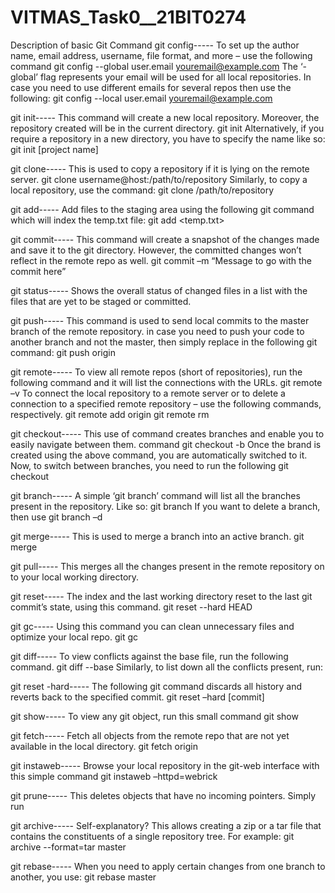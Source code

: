 # VITMAS_Task0__21BIT0274
Description of basic Git Command
git config----- To set up the author name, email address, username, file format, and more – use the following command git config --global user.email youremail@example.com The ‘-global’ flag represents your email will be used for all local repositories. In case you need to use different emails for several repos then use the following: git config --local user.email youremail@example.com

git init----- This command will create a new local repository. Moreover, the repository created will be in the current directory. git init Alternatively, if you require a repository in a new directory, you have to specify the name like so: git init [project name]

git clone----- This is used to copy a repository if it is lying on the remote server. git clone username@host:/path/to/repository Similarly, to copy a local repository, use the command: git clone /path/to/repository

git add----- Add files to the staging area using the following git command which will index the temp.txt file: git add <temp.txt>

git commit----- This command will create a snapshot of the changes made and save it to the git directory. However, the committed changes won’t reflect in the remote repo as well. git commit –m “Message to go with the commit here”

git status----- Shows the overall status of changed files in a list with the files that are yet to be staged or committed.

git push----- This command is used to send local commits to the master branch of the remote repository. in case you need to push your code to another branch and not the master, then simply replace in the following git command: git push origin

git remote----- To view all remote repos (short of repositories), run the following command and it will list the connections with the URLs. git remote –v To connect the local repository to a remote server or to delete a connection to a specified remote repository – use the following commands, respectively. git remote add origin git remote rm

git checkout----- This use of command creates branches and enable you to easily navigate between them. command git checkout -b Once the brand is created using the above command, you are automatically switched to it. Now, to switch between branches, you need to run the following git checkout

git branch----- A simple ‘git branch’ command will list all the branches present in the repository. Like so: git branch If you want to delete a branch, then use git branch –d

git merge----- This is used to merge a branch into an active branch. git merge

git pull----- This merges all the changes present in the remote repository on to your local working directory.

git reset----- The index and the last working directory reset to the last git commit’s state, using this command. git reset --hard HEAD

git gc----- Using this command you can clean unnecessary files and optimize your local repo. git gc

git diff----- To view conflicts against the base file, run the following command. git diff --base Similarly, to list down all the conflicts present, run:

git reset -hard----- The following git command discards all history and reverts back to the specified commit. git reset –hard [commit]

git show----- To view any git object, run this small command git show

git fetch----- Fetch all objects from the remote repo that are not yet available in the local directory. git fetch origin

git instaweb----- Browse your local repository in the git-web interface with this simple command git instaweb –httpd=webrick

git prune----- This deletes objects that have no incoming pointers. Simply run

git archive----- Self-explanatory? This allows creating a zip or a tar file that contains the constituents of a single repository tree. For example: git archive --format=tar master

git rebase----- When you need to apply certain changes from one branch to another, you use: git rebase master
